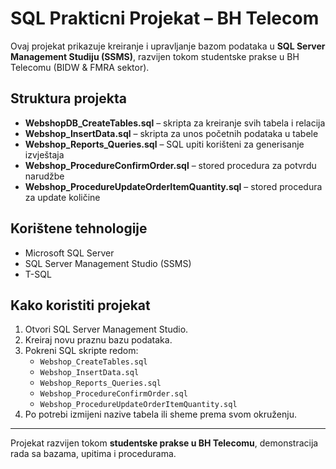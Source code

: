 # SQL Prakticni Projekat – BH Telecom

Ovaj projekat prikazuje kreiranje i upravljanje bazom podataka u **SQL Server Management Studiju (SSMS)**, razvijen tokom studentske prakse u BH Telecomu (BIDW & FMRA sektor).

## Struktura projekta
- **WebshopDB_CreateTables.sql** – skripta za kreiranje svih tabela i relacija  
- **Webshop_InsertData.sql** – skripta za unos početnih podataka u tabele  
- **Webshop_Reports_Queries.sql** – SQL upiti korišteni za generisanje izvještaja  
- **Webshop_ProcedureConfirmOrder.sql** – stored procedura za potvrdu narudžbe
- **Webshop_ProcedureUpdateOrderItemQuantity.sql** – stored procedura za update količine

## Korištene tehnologije
- Microsoft SQL Server  
- SQL Server Management Studio (SSMS)  
- T-SQL  

## Kako koristiti projekat
1. Otvori SQL Server Management Studio.  
2. Kreiraj novu praznu bazu podataka.  
3. Pokreni SQL skripte redom:  
   - `Webshop_CreateTables.sql`  
   - `Webshop_InsertData.sql`  
   - `Webshop_Reports_Queries.sql`  
   - `Webshop_ProcedureConfirmOrder.sql`
   - `Webshop_ProcedureUpdateOrderItemQuantity.sql`  
4. Po potrebi izmijeni nazive tabela ili sheme prema svom okruženju.

---

Projekat razvijen tokom **studentske prakse u BH Telecomu**, demonstracija rada sa bazama, upitima i procedurama.
